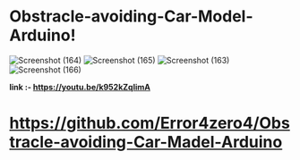 # Obstracle-avoiding-Car-Model-Arduino!


![Screenshot (164)](https://user-images.githubusercontent.com/71749153/145681468-1a24e5ce-51a5-47d0-88dd-3e30305f2bb6.png)
![Screenshot (165)](https://user-images.githubusercontent.com/71749153/145681476-308e443f-8081-45aa-b411-ffde016f00f9.png)
![Screenshot (163)](https://user-images.githubusercontent.com/71749153/145681477-8ece628c-1b69-4516-904e-5be89eaefc2d.png)
![Screenshot (166)](https://user-images.githubusercontent.com/71749153/145681480-009902fc-b26f-4cdc-a833-07082de0ef88.png)

**link :- https://youtu.be/k952kZqlimA**


# **https://github.com/Error4zero4/Obstracle-avoiding-Car-Madel-Arduino**
